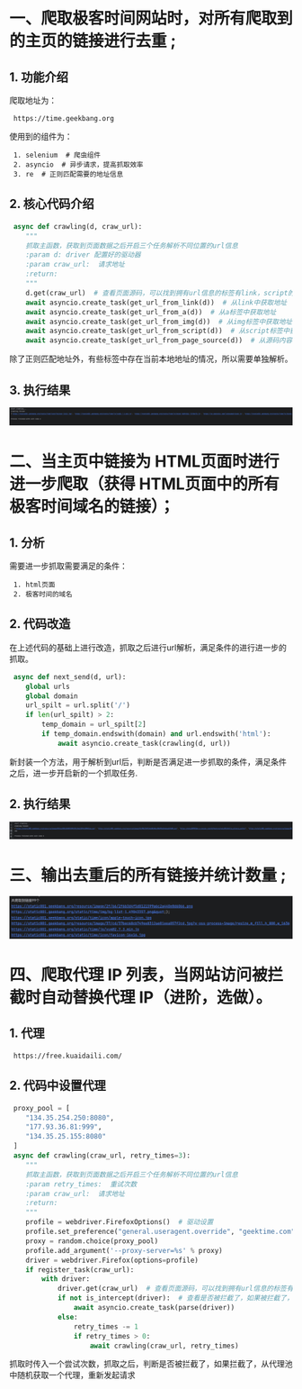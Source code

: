 # 一、爬取极客时间网站时，对所有爬取到的主⻚的链接进行去重 ;
## 1. 功能介绍
爬取地址为：
```plain
 https://time.geekbang.org
```   
使用到的组件为：
```plain
 1. selenium  # 爬虫组件
 2. asyncio  # 异步请求，提高抓取效率
 3. re  # 正则匹配需要的地址信息
```
## 2. 核心代码介绍
```python
 async def crawling(d, craw_url):
    """
    抓取主函数，获取到页面数据之后开启三个任务解析不同位置的url信息
    :param d: driver 配置好的驱动器
    :param craw_url:  请求地址
    :return:
    """
    d.get(craw_url)  # 查看页面源码，可以找到拥有url信息的标签有link，script的src和js代码中
    await asyncio.create_task(get_url_from_link(d))  # 从link中获取地址
    await asyncio.create_task(get_url_from_a(d))  # 从a标签中获取地址
    await asyncio.create_task(get_url_from_img(d))  # 从img标签中获取地址
    await asyncio.create_task(get_url_from_script(d))  # 从script标签中获取地址
    await asyncio.create_task(get_url_from_page_source(d))  # 从源码内容中获取地址
```
除了正则匹配地址外，有些标签中存在当前本地地址的情况，所以需要单独解析。
## 3. 执行结果
![alt text](image-3.png)
# 二、当主⻚中链接为 HTML⻚面时进行进一步爬取（获得 HTML⻚面中的所有极客时间域名的链接）；
## 1. 分析
需要进一步抓取需要满足的条件：
```plain
 1. html页面
 2. 极客时间的域名
```  
## 2. 代码改造
在上述代码的基础上进行改造，抓取之后进行url解析，满足条件的进行进一步的抓取。   
```python
 async def next_send(d, url):
    global urls
    global domain
    url_spilt = url.split('/')
    if len(url_spilt) > 2:
        temp_domain = url_spilt[2]
        if temp_domain.endswith(domain) and url.endswith('html'):
            await asyncio.create_task(crawling(d, url))
```
新封装一个方法，用于解析到url后，判断是否满足进一步抓取的条件，满足条件之后，进一步开启新的一个抓取任务.
## 2. 执行结果
![alt text](image-4.png)
# 三、输出去重后的所有链接并统计数量 ;
![alt text](image-5.png)
# 四、爬取代理 IP 列表，当网站访问被拦截时自动替换代理 IP（进阶，选做）。
## 1. 代理
```url
 https://free.kuaidaili.com/
```
## 2. 代码中设置代理
```python
 proxy_pool = [
    "134.35.254.250:8080",
    "177.93.36.81:999",
    "134.35.25.155:8080"
 ]
 async def crawling(craw_url, retry_times=3):
    """
    抓取主函数，获取到页面数据之后开启三个任务解析不同位置的url信息
    :param retry_times:  重试次数
    :param craw_url:  请求地址
    :return:
    """
    profile = webdriver.FirefoxOptions()  # 驱动设置
    profile.set_preference("general.useragent.override", "geektime.com")
    proxy = random.choice(proxy_pool)
    profile.add_argument('--proxy-server=%s' % proxy)
    driver = webdriver.Firefox(options=profile)
    if register_task(craw_url):
        with driver:
            driver.get(craw_url)  # 查看页面源码，可以找到拥有url信息的标签有link，script的src和js代码中
            if not is_intercept(driver):  # 查看是否被拦截了，如果被拦截了，则尝试随机代理，重新请求
                await asyncio.create_task(parse(driver))
            else:
                retry_times -= 1
                if retry_times > 0:
                    await crawling(craw_url, retry_times)
```
抓取时传入一个尝试次数，抓取之后，判断是否被拦截了，如果拦截了，从代理池中随机获取一个代理，重新发起请求